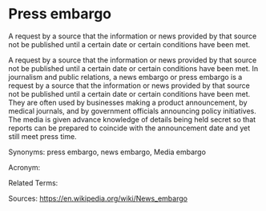 # Press embargo
 
A request by a source that the information or news provided by that source not be published until a certain date or certain conditions have been met.
 
A request by a source that the information or news provided by that source not be published until a certain date or certain conditions have been met. In journalism and public relations, a news embargo or press embargo is a request by a source that the information or news provided by that source not be published until a certain date or certain conditions have been met. They are often used by businesses making a product announcement, by medical journals, and by government officials announcing policy initiatives. The media is given advance knowledge of details being held secret so that reports can be prepared to coincide with the announcement date and yet still meet press time.
 
Synonyms: press embargo, news embargo, Media embargo
 
Acronym:
 
Related Terms:
 
Sources: https://en.wikipedia.org/wiki/News_embargo